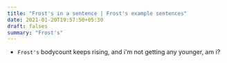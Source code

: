 ```yaml
---
title: "Frost's in a sentence | Frost's example sentences"
date: 2021-01-20T19:57:50+05:30
draft: falses
summary: "Frost's"
---
```

- `Frost's` bodycount keeps rising, and i'm not getting any younger, am i?
                 
